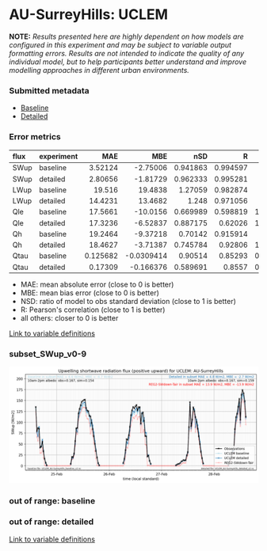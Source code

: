 # AU-SurreyHills: UCLEM

**NOTE:** *Results presented here are highly dependent on how models are configured in this experiment and may be subject to variable output formatting errors. Results are not intended to indicate the quality of any individual model, but to help participants better understand and improve modelling approaches in different urban environments.*

### Submitted metadata

- [Baseline](UCLEM_AU-SurreyHills_baseline_attrs.md)
- [Detailed](UCLEM_AU-SurreyHills_detailed_attrs.md)

### Error metrics

| flux   | experiment   |       MAE |         MBE |      nSD |        R |      5th |    95th |      RMSE |    cRMSE |       AMBE |     1-nSD |        1-R |   nSkewness |   nKurtosis |   Overlap |
|:-------|:-------------|----------:|------------:|---------:|---------:|---------:|--------:|----------:|---------:|-----------:|----------:|-----------:|------------:|------------:|----------:|
| SWup   | baseline     |  3.52124  |  -2.75006   | 0.941863 | 0.994597 |  0.655   |  8.3227 |  5.28216  | 0.116434 |  2.75006   | 0.0581364 | 0.00540261 |  0.0266621  |   0.418992  | 0.101003  |
| SWup   | detailed     |  2.80656  |  -1.81729   | 0.962333 | 0.995281 |  0.6214  |  5.3667 |  4.36554  | 0.102479 |  1.81729   | 0.037667  | 0.00471938 |  0.00388612 |   0.0120479 | 0.0941945 |
| LWup   | baseline     | 19.516    |  19.4838    | 1.27059  | 0.982874 |  9.8589  | 41.9275 | 22.5529   | 0.341674 | 19.4838    | 0.270591  | 0.017126   |  0.0290854  |   0.0139027 | 0.245871  |
| LWup   | detailed     | 14.4231   |  13.4682    | 1.248    | 0.971056 |  1.7488  | 32.8929 | 18.1439   | 0.365716 | 13.4682    | 0.247999  | 0.0289439  |  0.00992955 |   0.0221268 | 0.194729  |
| Qle    | baseline     | 17.5661   | -10.0156    | 0.669989 | 0.598819 |  1.92529 | 31.3606 | 29.2268   | 0.80404  | 10.0156    | 0.330011  | 0.401181   |  0.538044   |   1.9633    | 0.245812  |
| Qle    | detailed     | 17.3236   |  -6.52837   | 0.887175 | 0.62026  |  1.17009 | 13.0903 | 29.0381   | 0.828566 |  6.52837   | 0.112826  | 0.37974    |  0.627549   |   2.18241   | 0.255931  |
| Qh     | baseline     | 19.2464   |  -9.37218   | 0.70142  | 0.915914 |  5.8923  | 51.2812 | 35.5178   | 0.455093 |  9.37218   | 0.29858   | 0.0840859  |  0.0866196  |   0.107045  | 0.112141  |
| Qh     | detailed     | 18.4627   |  -3.71387   | 0.745784 | 0.92806  | 10.4063  | 35.8974 | 31.4341   | 0.414643 |  3.71387   | 0.254215  | 0.0719398  |  0.0703718  |   0.123055  | 0.136724  |
| Qtau   | baseline     |  0.125682 |  -0.0309414 | 0.90514  | 0.85293  |  0.00791 |  0.1177 |  0.193826 | 0.524631 |  0.0309414 | 0.0948601 | 0.14707    |  0.18665    |   0.514215  | 0.112177  |
| Qtau   | detailed     |  0.17309  |  -0.166376  | 0.589691 | 0.8557   |  0.01101 |  0.4905 |  0.269652 | 0.581841 |  0.166376  | 0.410309  | 0.1443     |  0.192989   |   0.478213  | 0.211792  |

 - MAE: mean absolute error (close to 0 is better)
 - MBE: mean bias error (close to 0 is better)
 - NSD: ratio of model to obs standard deviation (close to 1 is better)
 - R: Pearson's correlation (close to 1 is better)
 - all others: closer to 0 is better

[Link to variable definitions](../modelattrs/variable_definitions.md)

### <a name="subset_swup_v0-9"></a>subset_SWup_v0-9
[![UCLEM_AU-SurreyHills_subset_SWup_v0-9.png](UCLEM_AU-SurreyHills_subset_SWup_v0-9.png)](UCLEM_AU-SurreyHills_subset_SWup_v0-9.png)

### out of range: baseline


### out of range: detailed



[Link to variable definitions](../modelattrs/variable_definitions.md)

